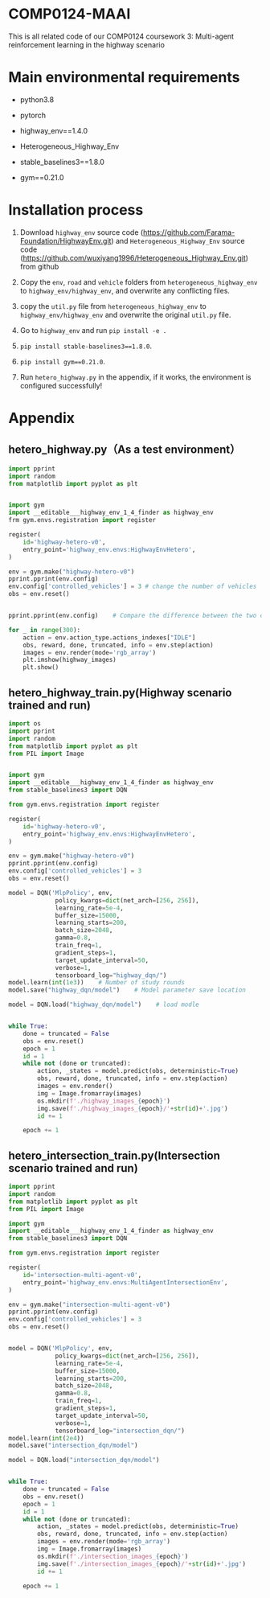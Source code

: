 # COMP0124-MAAI
This is all related code of our COMP0124 coursework 3: Multi-agent reinforcement learning in the highway scenario

# Main environmental requirements

- python3.8

- pytorch

- highway_env==1.4.0

- Heterogeneous_Highway_Env

- stable_baselines3==1.8.0

- gym==0.21.0

# Installation process

1. Download `highway_env` source code (https://github.com/Farama-Foundation/HighwayEnv.git) and `Heterogeneous_Highway_Env` source code (https://github.com/wuxiyang1996/Heterogeneous_Highway_Env.git) from github

2. Copy the `env`, `road` and `vehicle` folders from `heterogeneous_highway_env` to `highway_env/highway_env`, and overwrite any conflicting files.

3. copy the `util.py` file from `heterogeneous_highway_env` to `highway_env/highway_env` and overwrite the original `util.py` file.

4. Go to `highway_env` and run `pip install -e . `

5. `pip install stable-baselines3==1.8.0`.

6. `pip install gym==0.21.0`.

7. Run `hetero_highway.py` in the appendix, if it works, the environment is configured successfully!

# Appendix

## hetero_highway.py（As a test environment）

```python
import pprint
import random
from matplotlib import pyplot as plt


import gym
import __editable___highway_env_1_4_finder as highway_env
frm gym.envs.registration import register

register(
    id='highway-hetero-v0',
    entry_point='highway_env.envs:HighwayEnvHetero',
)

env = gym.make("highway-hetero-v0")
pprint.pprint(env.config)
env.config['controlled_vehicles'] = 3 # change the number of vehicles
obs = env.reset()


pprint.pprint(env.config)    # Compare the difference between the two configs, other information in the config can also be modified

for _ in range(300):
    action = env.action_type.actions_indexes["IDLE"]
    obs, reward, done, truncated, info = env.step(action)
    images = env.render(mode='rgb_array')
    plt.imshow(highway_images)
    plt.show()

```

## hetero_highway_train.py(Highway scenario trained and run)

```python
import os
import pprint
import random
from matplotlib import pyplot as plt
from PIL import Image


import gym
import __editable___highway_env_1_4_finder as highway_env
from stable_baselines3 import DQN

from gym.envs.registration import register

register(
    id='highway-hetero-v0',
    entry_point='highway_env.envs:HighwayEnvHetero',
)

env = gym.make("highway-hetero-v0")
pprint.pprint(env.config)
env.config['controlled_vehicles'] = 3
obs = env.reset()

model = DQN('MlpPolicy', env,
             policy_kwargs=dict(net_arch=[256, 256]),
             learning_rate=5e-4,
             buffer_size=15000,
             learning_starts=200,
             batch_size=2048,
             gamma=0.8,
             train_freq=1,
             gradient_steps=1,
             target_update_interval=50,
             verbose=1,
             tensorboard_log="highway_dqn/")
model.learn(int(1e3))    # Number of study rounds
model.save("highway_dqn/model")    # Model parameter save location

model = DQN.load("highway_dqn/model")    # load modle


while True:
    done = truncated = False
    obs = env.reset()
    epoch = 1
    id = 1
    while not (done or truncated):
        action, _states = model.predict(obs, deterministic=True)
        obs, reward, done, truncated, info = env.step(action)
        images = env.render()
        img = Image.fromarray(images)
        os.mkdir(f'./highway_images_{epoch}')
        img.save(f'./highway_images_{epoch}/'+str(id)+'.jpg') 
        id += 1

    epoch += 1
```



## hetero_intersection_train.py(Intersection scenario trained and run)

```python
import pprint
import random
from matplotlib import pyplot as plt
from PIL import Image

import gym
import __editable___highway_env_1_4_finder as highway_env
from stable_baselines3 import DQN

from gym.envs.registration import register

register(
    id='intersection-multi-agent-v0',
    entry_point='highway_env.envs:MultiAgentIntersectionEnv',
)

env = gym.make("intersection-multi-agent-v0")
pprint.pprint(env.config)
env.config['controlled_vehicles'] = 3
obs = env.reset()


model = DQN('MlpPolicy', env,
             policy_kwargs=dict(net_arch=[256, 256]),
             learning_rate=5e-4,
             buffer_size=15000,
             learning_starts=200,
             batch_size=2048,
             gamma=0.8,
             train_freq=1,
             gradient_steps=1,
             target_update_interval=50,
             verbose=1,
             tensorboard_log="intersection_dqn/")
model.learn(int(2e4))
model.save("intersection_dqn/model")

model = DQN.load("intersection_dqn/model")


while True:
    done = truncated = False
    obs = env.reset()
    epoch = 1
    id = 1
    while not (done or truncated):
        action, _states = model.predict(obs, deterministic=True)
        obs, reward, done, truncated, info = env.step(action)
        images = env.render(mode='rgb_array')
        img = Image.fromarray(images)
        os.mkdir(f'./intersection_images_{epoch}')
        img.save(f'./intersection_images_{epoch}/'+str(id)+'.jpg')
        id += 1

    epoch += 1


```